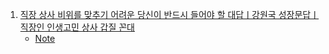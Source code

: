 1. [직장 상사 비위를 맞추기 어려운 당신이 반드시 들어야 할 대답ㅣ강원국 성장문답ㅣ직장인 인생고민 상사 갑질 꼰대](https://youtu.be/1qPCjHeJFzU) 
    - [Note](./Note/강원국_성장문답.md)
